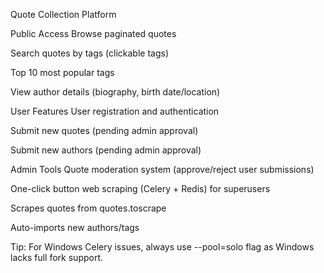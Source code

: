 Quote Collection Platform

Public Access
Browse paginated quotes

Search quotes by tags (clickable tags)

Top 10 most popular tags

View author details (biography, birth date/location)

User Features
User registration and authentication

Submit new quotes (pending admin approval)

Submit new authors (pending admin approval)

Admin Tools
Quote moderation system (approve/reject user submissions)

One-click button web scraping (Celery + Redis) for superusers

Scrapes quotes from quotes.toscrape

Auto-imports new authors/tags

Tip: For Windows Celery issues, always use --pool=solo flag as Windows lacks full fork support.
